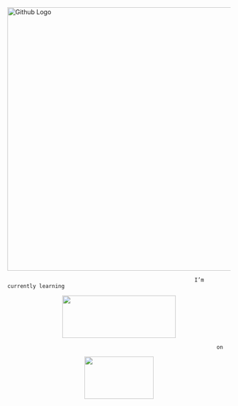 <img src="https://user-images.githubusercontent.com/86276089/139567519-cdd4b09f-8082-4205-8353-0dbdeea16dff.png" width="1056" height="596" align="center" title="Github Logo">



                                                               I’m currently learning 
  
  <p align="center">
  <img width="256" height="96" src="https://user-images.githubusercontent.com/86276089/138789588-ac308353-0bb3-4422-a223-40b3e4961462.png">
</p>


                                                                      on 
                                                       
<p align="center">
  <img width="156" height="96" src="https://user-images.githubusercontent.com/86276089/138789757-34f2e4db-3fc8-46b2-b8c5-961dc09cd2fb.png">
</p>
  





